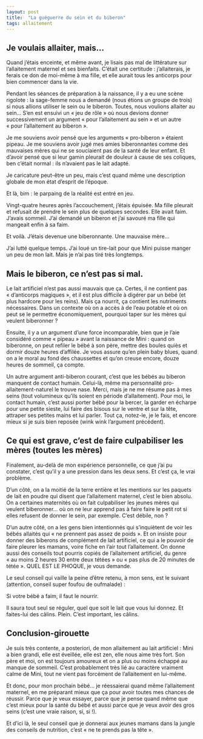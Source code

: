 ```yaml
---
layout: post
title:  "La guéguerre du sein et du biberon"
tags: allaitement
---
```


## Je voulais allaiter, mais…

Quand j’étais enceinte, et même avant, je lisais pas mal de littérature sur l’allaitement maternel et ses bienfaits. C’était une certitude : j’allaiterais, je ferais ce don de moi-même à ma fille, et elle aurait tous les anticorps pour bien commencer dans la vie.

Pendant les séances de préparation à la naissance, il y a eu une scène rigolote : la sage-femme nous a demandé (nous étions un groupe de trois) si nous allions utiliser le sein ou le biberon. Toutes, nous voulions allaiter au sein… S’en est ensuivi un « jeu de rôle » où nous devions donner successivement un argument « pour l’allaitement au sein » et un autre « pour l’allaitement au biberon ».

Je me souviens avoir pensé que les arguments « pro-biberon » étaient pipeau. Je me souviens avoir jugé mes amies biberonnantes comme des mauvaises mères qui ne se souciaient pas de la santé de leur enfant. Et d’avoir pensé que si leur gamin pleurait de douleur à cause de ses coliques, ben c’était normal : ils n’avaient pas le lait adapté.

Je caricature peut-être un peu, mais c’est quand même une description globale de mon état d’esprit de l’époque.

Et là, bim : le parpaing de la réalité est entré en jeu.

Vingt-quatre heures après l’accouchement, j’étais épuisée. Ma fille pleurait et refusait de prendre le sein plus de quelques secondes. Elle avait faim. J’avais sommeil. J’ai demandé un biberon et j’ai savouré ma fille qui mangeait enfin à sa faim.

Et voilà. J’étais devenue une biberonnante. Une mauvaise mère…

J’ai lutté quelque temps. J’ai loué un tire-lait pour que Mini puisse manger un peu de mon lait. Mais je n’ai pas tiré très longtemps.

## Mais le biberon, ce n’est pas si mal.

Le lait artificiel n’est pas aussi mauvais que ça. Certes, il ne contient pas « d’anticorps magiques », et il est plus difficile à digérer par un bébé (et plus hardcore pour les reins). Mais ça nourrit, ça contient les nutriments nécessaires. Dans un contexte où on a accès à de l’eau potable et où on peut se le permettre économiquement, pourquoi taper sur les mères qui veulent biberonner ?

Ensuite, il y a un argument d’une force incomparable, bien que je l’aie considéré comme « pipeau » avant la naissance de Mini : quand on biberonne, on peut refiler le bébé à son père, mettre des boules quiès et dormir douze heures d’affilée. Je vous assure qu’en plein baby blues, quand on a le moral au fond des chaussettes et qu’on creuse encore,  douze heures de sommeil, ça compte.

Un autre argument anti-biberon courant, c’est que les bébés au biberon manquent de contact humain. Celui-là, même ma personnalité pro-allaitement-naturel le trouve nase. Merci, mais je ne me résume pas à mes seins (tout volumineux qu’ils soient en période d’allaitement). Pour moi, le contact humain, c’est aussi porter bébé pour la bercer, la garder en écharpe pour une petite sieste, lui faire des bisous sur le ventre et sur la tête, attraper ses petites mains et lui parler. Tout ça, notez-le, je le fais, et encore mieux si je suis bien reposée (wink wink l’argument précédent).

## Ce qui est grave, c’est de faire culpabiliser les mères (toutes les mères)

Finalement, au-delà de mon expérience personnelle, ce que j’ai pu constater, c’est qu’il y a une pression dans les deux sens. Et c’est ça, le vrai problème.

D’un côté, on a la moitié de la terre entière et les mentions sur les paquets de lait en poudre qui disent que l’allaitement maternel, c’est le bien absolu. On a certaines maternités où on fait culpabiliser les jeunes mères qui veulent biberonner… où on ne leur apprend pas à faire faire le petit rot si elles refusent de donner le sein, par exemple. C’est débile, non ?

D’un autre côté, on a les gens bien intentionnés qui s’inquiètent de voir les bébés allaités qui « ne prennent pas assez de poids ». Et on insiste pour donner des biberons de complément de lait artificiel, ce qui a le pouvoir de faire pleurer les mamans, voire fiche en l’air tout l’allaitement. On donne aussi des conseils tout pourris copiés de l’allaitement artificiel, du genre « au moins 2 heures 30 entre deux tétées » ou « pas plus de 20 minutes de tétée ». QUEL EST LE PHOQUE, je vous demande.

Le seul conseil qui vaille la peine d’être retenu, à mon sens, est le suivant (attention, conseil super foufou de oufmalade) :

Si votre bébé a faim, il faut le nourrir.

Il saura tout seul se réguler, quel que soit le lait que vous lui donnez.
Et faites-lui des câlins. Plein. C’est important, les câlins.

## Conclusion-girouette

Je suis très contente, a posteriori, de mon allaitement au lait artificiel : Mini a bien grandi, elle est éveillée, elle est zen, elle nous aime très fort. Son père et moi, on est toujours amoureux et on a plus ou moins échappé au manque de sommeil. C’est probablement très lié au caractère vraiment calme de Mini, tout ne vient pas forcément de l’allaitement en lui-même.

Et donc, pour mon prochain bébé… je réessaierai quand même l’allaitement maternel, en me préparant mieux que ça pour avoir toutes mes chances de réussir. Parce que je veux essayer, parce que je pense quand même que c’est mieux pour la santé du bébé et aussi parce que je veux avoir des gros seins (c’est une vraie raison, si, si !).

Et d’ici là, le seul conseil que je donnerai aux jeunes mamans dans la jungle des conseils de nutrition, c’est « ne te prends pas la tête ».
